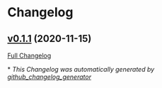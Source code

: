 # Changelog

## [v0.1.1](https://github.com/clszzyh/md_doctest/tree/v0.1.1) (2020-11-15)

[Full Changelog](https://github.com/clszzyh/md_doctest/compare/ae4138f8f5c3e907cabf450a2f8d3828c21ece55...v0.1.1)



\* *This Changelog was automatically generated by [github_changelog_generator](https://github.com/github-changelog-generator/github-changelog-generator)*

